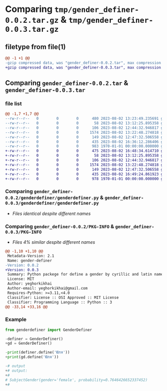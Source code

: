 # Comparing `tmp/gender_definer-0.0.2.tar.gz` & `tmp/gender_definer-0.0.3.tar.gz`

## filetype from file(1)

```diff
@@ -1 +1 @@
-gzip compressed data, was "gender_definer-0.0.2.tar", max compression
+gzip compressed data, was "gender_definer-0.0.3.tar", max compression
```

## Comparing `gender_definer-0.0.2.tar` & `gender_definer-0.0.3.tar`

### file list

```diff
@@ -1,7 +1,7 @@
--rw-r--r--   0        0        0      480 2023-08-02 13:23:49.235691 gender_definer-0.0.2/README.md
--rw-r--r--   0        0        0       58 2023-08-02 13:12:25.895358 gender_definer-0.0.2/genderdefiner/__init__.py
--rw-r--r--   0        0        0      106 2023-08-02 12:44:32.946817 gender_definer-0.0.2/genderdefiner/enums.py
--rw-r--r--   0        0        0     1574 2023-08-02 13:22:48.274818 gender_definer-0.0.2/genderdefiner/genderdefiner.py
--rw-r--r--   0        0        0      149 2023-08-02 12:47:32.506558 gender_definer-0.0.2/genderdefiner/types.py
--rw-r--r--   0        0        0      435 2023-08-02 16:36:12.286406 gender_definer-0.0.2/pyproject.toml
--rw-r--r--   0        0        0      983 1970-01-01 00:00:00.000000 gender_definer-0.0.2/PKG-INFO
+-rw-r--r--   0        0        0      475 2023-08-02 16:48:34.614710 gender_definer-0.0.3/README.md
+-rw-r--r--   0        0        0       58 2023-08-02 13:12:25.895358 gender_definer-0.0.3/genderdefiner/__init__.py
+-rw-r--r--   0        0        0      106 2023-08-02 12:44:32.946817 gender_definer-0.0.3/genderdefiner/enums.py
+-rw-r--r--   0        0        0     1574 2023-08-02 13:22:48.274818 gender_definer-0.0.3/genderdefiner/genderdefiner.py
+-rw-r--r--   0        0        0      149 2023-08-02 12:47:32.506558 gender_definer-0.0.3/genderdefiner/types.py
+-rw-r--r--   0        0        0      435 2023-08-02 16:49:24.861923 gender_definer-0.0.3/pyproject.toml
+-rw-r--r--   0        0        0      978 1970-01-01 00:00:00.000000 gender_definer-0.0.3/PKG-INFO
```

### Comparing `gender_definer-0.0.2/genderdefiner/genderdefiner.py` & `gender_definer-0.0.3/genderdefiner/genderdefiner.py`

 * *Files identical despite different names*

### Comparing `gender_definer-0.0.2/PKG-INFO` & `gender_definer-0.0.3/PKG-INFO`

 * *Files 4% similar despite different names*

```diff
@@ -1,10 +1,10 @@
 Metadata-Version: 2.1
 Name: gender-definer
-Version: 0.0.2
+Version: 0.0.3
 Summary: Python packege for define a gender by cyrillic and latin names
 License: MIT
 Author: yeghorkikhai
 Author-email: yeghorkikhai@gmail.com
 Requires-Python: >=3.11,<4.0
 Classifier: License :: OSI Approved :: MIT License
 Classifier: Programming Language :: Python :: 3
@@ -33,14 +33,16 @@
 ```
 
 ### Example
 
 ```python
 from genderdefiner import GenderDefiner
 
-definer = GenderDefiner()
+gd = GenderDefiner()
 
-print(definer.define('Юля'))
+print(gd.define('Юля'))
 
-# output
+# output:
+#
 # SubjectGender(gender='female', probability=0.7646426652337452)
+#
 ```
```

